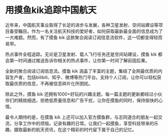 # 用摸鱼kik追踪中国航天


近年来，中国航天事业取得了长足的进步与发展，各种卫星发射、空间站建设等项目备受瞩目。作为一名关注航天科技的爱好者，如何获取最新最全面的信息成为了一大难题。然而，有了摸鱼 kik 这款聚合阅读订阅信息流软件，这一切都变得轻而易举。

热点事件全程追踪。无论是卫星发射、载人飞行任务还是空间站建设，摸鱼 kik 都会第一时间通过推送告诉你相关的热点事件，让你第一时间了解前因后果。

全新的聚合阅读订阅信息流。摸鱼 kik 涵盖了丰富的主题，集结了全网最优质的内容生产者，包括bilibili、知乎、微博等热门平台。支持个人订阅，让你可以轻松获取最优质的信息，不再被信息碎片化所困扰。

除此之外，摸鱼 kik 还拥有1000+好玩的兴趣主题，每一篇主题的更新都经过小伙伴们的精挑细选，拒绝低质量信息和广告干扰，让你在摸鱼的同时，保持愉快的心情。

最令人期待的是，在摸鱼 kik 上还可以加入官方摸鱼群，与志同道合的朋友一起交流，分享工作中的烦恼，记录有趣的日常。让我们一起摸鱼，享受科技带来的乐趣，摄取最新的航天资讯，在这个精彩的时代留下属于自己的记忆。